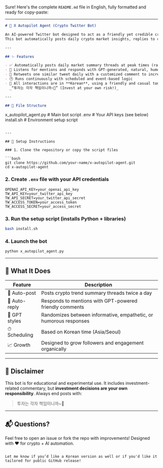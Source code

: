 Sure! Here's the complete `README.md` file in English, fully formatted and ready for copy-paste:

---

```markdown
# 🤖 X Autopilot Agent (Crypto Twitter Bot)

An AI-powered Twitter bot designed to act as a friendly yet credible crypto influencer.  
This bot automatically posts daily crypto market insights, replies to comments using GPT, and engages with related tweets — all in Korean, styled like a real human expert.

---

## ✨ Features

- ✅ Automatically posts daily market summary threads at peak times (randomized between 11:30–12:00 and 17:30–18:00 KST)
- 💬 Listens for mentions and responds with GPT-generated, natural, humorous or empathetic replies
- 🔁 Retweets one similar tweet daily with a customized comment to increase reach
- 🕒 Runs continuously with scheduled and event-based logic
- 📍 All interactions are in **Korean**, using a friendly and casual tone, ending with a disclaimer like:  
  _“투자는 각자 책임이니까~🤭” (Invest at your own risk!)_

---

## 📁 File Structure

```

x\_autopilot\_agent.py   # Main bot script
.env                   # Your API keys (see below)
install.sh             # Environment setup script

````

---

## 🔧 Setup Instructions

### 1. Clone the repository or copy the script files

```bash
git clone https://github.com/your-name/x-autopilot-agent.git
cd x-autopilot-agent
````

### 2. Create `.env` file with your API credentials

```env
OPENAI_API_KEY=your_openai_api_key
TW_API_KEY=your_twitter_api_key
TW_API_SECRET=your_twitter_api_secret
TW_ACCESS_TOKEN=your_access_token
TW_ACCESS_SECRET=your_access_secret
```

### 3. Run the setup script (installs Python + libraries)

```bash
bash install.sh
```

### 4. Launch the bot

```bash
python x_autopilot_agent.py
```

---

## 🧠 What It Does

| Feature       | Description                                                       |
| ------------- | ----------------------------------------------------------------- |
| 🔁 Auto-post  | Posts crypto trend summary threads twice a day                    |
| 💬 Auto-reply | Responds to mentions with GPT-powered friendly comments           |
| 🤖 GPT styles | Randomizes between informative, empathetic, or humorous responses |
| ⏱ Scheduling  | Based on Korean time (Asia/Seoul)                                 |
| 📈 Growth     | Designed to grow followers and engagement organically             |

---

## 📢 Disclaimer

This bot is for educational and experimental use.
It includes investment-related commentary, but **investment decisions are your own responsibility**. Always end posts with:

> 투자는 각자 책임이니까\~🤭

---

## 📬 Questions?

Feel free to open an issue or fork the repo with improvements!
Designed with ❤️ for crypto + AI automation.

```

Let me know if you’d like a Korean version as well or if you'd like it tailored for public GitHub release!
```
